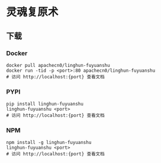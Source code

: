 # 灵魂复原术

## 下载

### Docker

```
docker pull apachecn0/linghun-fuyuanshu
docker run -tid -p <port>:80 apachecn0/linghun-fuyuanshu
# 访问 http://localhost:{port} 查看文档
```

### PYPI

```
pip install linghun-fuyuanshu
linghun-fuyuanshu <port>
# 访问 http://localhost:{port} 查看文档
```

### NPM

```
npm install -g linghun-fuyuanshu
linghun-fuyuanshu <port>
# 访问 http://localhost:{port} 查看文档
```